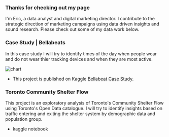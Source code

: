 ### Thanks for checking out my page

I'm Eric, a data analyst and digital marketing director. I contribute to the strategic direction of marketing campaigns using data driven insights and sound research. Please check out some of my data work below. 

### Case Study | Bellabeats 

In this case study I will try to identify times of the day when people wear and do not wear thier tracking devices and when they are most active.

![chart](maveric86.github.io/charts-01.png)

* This project is published on Kaggle [Bellabeat Case Study](https://www.kaggle.com/ericjdunn/bellabeat-marketing-analysis-case-study). 

### Toronto Community Shelter Flow 

This project is an exploratory analysis of Toronto's Community Shelter Flow using Toronto's Open Data catalogue. I will try to identify insights based on traffic entering and exiting the shelter system by demographic data and population group. 

* kaggle notebook 
